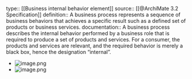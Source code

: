 type:: [[Business internal behavior element]]
source:: [[@ArchiMate 3.2 Specification]]
definition:: A business process represents a sequence of business behaviors that achieves a specific result such as a defined set of products or business services.
documentation:: A business process describes the internal behavior performed by a business role that is required to produce a set of products and services. For a consumer, the products and services are relevant, and the required behavior is merely a black box, hence the designation “internal”.

- ![image.png](../assets/image_1689415134971_0.png)
- ![image.png](../assets/image_1689415154081_0.png)